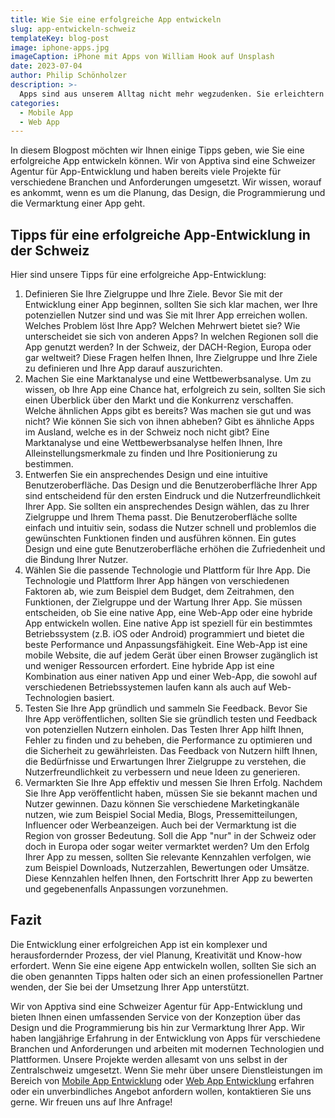 ```yaml
---
title: Wie Sie eine erfolgreiche App entwickeln
slug: app-entwickeln-schweiz
templateKey: blog-post
image: iphone-apps.jpg
imageCaption: iPhone mit Apps von William Hook auf Unsplash
date: 2023-07-04
author: Philip Schönholzer
description: >-
  Apps sind aus unserem Alltag nicht mehr wegzudenken. Sie erleichtern uns die Kommunikation, die Organisation, die Unterhaltung und vieles mehr. Aber wie entsteht eine gute App? Und was müssen Sie beachten, wenn Sie eine eigene App entwickeln wollen?
categories:
  - Mobile App
  - Web App
---
```


In diesem Blogpost möchten wir Ihnen einige Tipps geben, wie Sie eine erfolgreiche App entwickeln können. Wir von Apptiva sind eine Schweizer Agentur für App-Entwicklung und haben bereits viele Projekte für verschiedene Branchen und Anforderungen umgesetzt. Wir wissen, worauf es ankommt, wenn es um die Planung, das Design, die Programmierung und die Vermarktung einer App geht.

## Tipps für eine erfolgreiche App-Entwicklung in der Schweiz

Hier sind unsere Tipps für eine erfolgreiche App-Entwicklung:

1. Definieren Sie Ihre Zielgruppe und Ihre Ziele. Bevor Sie mit der Entwicklung einer App beginnen, sollten Sie sich klar machen, wer Ihre potenziellen Nutzer sind und was Sie mit Ihrer App erreichen wollen. Welches Problem löst Ihre App? Welchen Mehrwert bietet sie? Wie unterscheidet sie sich von anderen Apps? In welchen Regionen soll die App genutzt werden? In der Schweiz, der DACH-Region, Europa oder gar weltweit? Diese Fragen helfen Ihnen, Ihre Zielgruppe und Ihre Ziele zu definieren und Ihre App darauf auszurichten.
2. Machen Sie eine Marktanalyse und eine Wettbewerbsanalyse. Um zu wissen, ob Ihre App eine Chance hat, erfolgreich zu sein, sollten Sie sich einen Überblick über den Markt und die Konkurrenz verschaffen. Welche ähnlichen Apps gibt es bereits? Was machen sie gut und was nicht? Wie können Sie sich von ihnen abheben? Gibt es ähnliche Apps im Ausland, welche es in der Schweiz noch nicht gibt? Eine Marktanalyse und eine Wettbewerbsanalyse helfen Ihnen, Ihre Alleinstellungsmerkmale zu finden und Ihre Positionierung zu bestimmen.
3. Entwerfen Sie ein ansprechendes Design und eine intuitive Benutzeroberfläche. Das Design und die Benutzeroberfläche Ihrer App sind entscheidend für den ersten Eindruck und die Nutzerfreundlichkeit Ihrer App. Sie sollten ein ansprechendes Design wählen, das zu Ihrer Zielgruppe und Ihrem Thema passt. Die Benutzeroberfläche sollte einfach und intuitiv sein, sodass die Nutzer schnell und problemlos die gewünschten Funktionen finden und ausführen können. Ein gutes Design und eine gute Benutzeroberfläche erhöhen die Zufriedenheit und die Bindung Ihrer Nutzer.
4. Wählen Sie die passende Technologie und Plattform für Ihre App. Die Technologie und Plattform Ihrer App hängen von verschiedenen Faktoren ab, wie zum Beispiel dem Budget, dem Zeitrahmen, den Funktionen, der Zielgruppe und der Wartung Ihrer App. Sie müssen entscheiden, ob Sie eine native App, eine Web-App oder eine hybride App entwickeln wollen. Eine native App ist speziell für ein bestimmtes Betriebssystem (z.B. iOS oder Android) programmiert und bietet die beste Performance und Anpassungsfähigkeit. Eine Web-App ist eine mobile Website, die auf jedem Gerät über einen Browser zugänglich ist und weniger Ressourcen erfordert. Eine hybride App ist eine Kombination aus einer nativen App und einer Web-App, die sowohl auf verschiedenen Betriebssystemen laufen kann als auch auf Web-Technologien basiert.
5. Testen Sie Ihre App gründlich und sammeln Sie Feedback. Bevor Sie Ihre App veröffentlichen, sollten Sie sie gründlich testen und Feedback von potenziellen Nutzern einholen. Das Testen Ihrer App hilft Ihnen, Fehler zu finden und zu beheben, die Performance zu optimieren und die Sicherheit zu gewährleisten. Das Feedback von Nutzern hilft Ihnen, die Bedürfnisse und Erwartungen Ihrer Zielgruppe zu verstehen, die Nutzerfreundlichkeit zu verbessern und neue Ideen zu generieren.
6. Vermarkten Sie Ihre App effektiv und messen Sie Ihren Erfolg. Nachdem Sie Ihre App veröffentlicht haben, müssen Sie sie bekannt machen und Nutzer gewinnen. Dazu können Sie verschiedene Marketingkanäle nutzen, wie zum Beispiel Social Media, Blogs, Pressemitteilungen, Influencer oder Werbeanzeigen. Auch bei der Vermarktung ist die Region von grosser Bedeutung. Soll die App "nur" in der Schweiz oder doch in Europa oder sogar weiter vermarktet werden? Um den Erfolg Ihrer App zu messen, sollten Sie relevante Kennzahlen verfolgen, wie zum Beispiel Downloads, Nutzerzahlen, Bewertungen oder Umsätze. Diese Kennzahlen helfen Ihnen, den Fortschritt Ihrer App zu bewerten und gegebenenfalls Anpassungen vorzunehmen.

## Fazit

Die Entwicklung einer erfolgreichen App ist ein komplexer und herausfordernder Prozess, der viel Planung, Kreativität und Know-how erfordert. Wenn Sie eine eigene App entwickeln wollen, sollten Sie sich an die oben genannten Tipps halten oder sich an einen professionellen Partner wenden, der Sie bei der Umsetzung Ihrer App unterstützt.

Wir von Apptiva sind eine Schweizer Agentur für App-Entwicklung und bieten Ihnen einen umfassenden Service von der Konzeption über das Design und die Programmierung bis hin zur Vermarktung Ihrer App. Wir haben langjährige Erfahrung in der Entwicklung von Apps für verschiedene Branchen und Anforderungen und arbeiten mit modernen Technologien und Plattformen. Unsere Projekte werden allesamt von uns selbst in der Zentralschweiz  umgesetzt. Wenn Sie mehr über unsere Dienstleistungen im Bereich von [Mobile App Entwicklung](/mobile-apps-ios-android/) oder [Web App Entwicklung](/web-apps/) erfahren oder ein unverbindliches Angebot anfordern wollen, kontaktieren Sie uns gerne. Wir freuen uns auf Ihre Anfrage!
